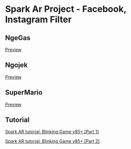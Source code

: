 # Spark Ar Project - Facebook, Instagram Filter

## NgeGas
[Preview](https://github.com/mohali-id/spark-ar/blob/master/NgeGas/preview.mp4?raw=true)

## Ngojek
[Preview](https://github.com/mohali-id/spark-ar/blob/master/Ngojek/preview.mp4?raw=true)

## SuperMario
[Preview](https://github.com/mohali-id/spark-ar/blob/master/SuperMario/preview.mp4?raw=true)

## Tutorial
[Spark AR tutorial: Blinking Game v85+ [Part 1]](https://www.youtube.com/watch?v=q5pqzPLSxl0)

[Spark AR tutorial: Blinking Game v85+ [Part 2]](https://www.youtube.com/watch?v=rElpDtxS9Xk)
